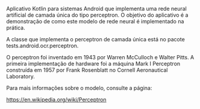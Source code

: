 Aplicativo Kotlin para sistemas Android que implementa uma rede neural artificial de camada única do tipo perceptron. O objetivo do aplicativo é a demonstração de como este modelo de rede neural é implementado na prática.

A classe que implementa o perceptron de camada única está no pacote tests.android.ocr.perceptron.

O perceptron foi inventado em 1943 por Warren McCulloch e Walter Pitts. A primeira implementação de hardware foi a máquina Mark I Perceptron construída em 1957 por Frank Rosenblatt no Cornell Aeronautical Laboratory.

Para mais informações sobre o modelo, consulte a página:

https://en.wikipedia.org/wiki/Perceptron

